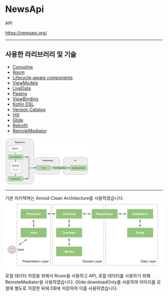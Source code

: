 # NewsApi
API

<https://newsapi.org/> 
***
## 사용한 라리브러리 및 기술
- [Coroutine](https://developer.android.com/kotlin/coroutines?hl=ko)
- [Room](https://developer.android.com/topic/libraries/architecture/room)
- [Lifecycle-aware components](https://developer.android.com/topic/libraries/architecture/lifecycle)
- [ViewModels](https://developer.android.com/topic/libraries/architecture/viewmodel)
- [LiveData](https://developer.android.com/topic/libraries/architecture/livedata)
- [Paging](https://developer.android.com/topic/libraries/architecture/paging/)
- [ViewBinding](https://developer.android.com/topic/libraries/view-binding)
- [Kotlin DSL](https://developer.android.com/studio/build/migrate-to-kts?hl=ko)
- [Version Catalog](https://developer.android.com/build/migrate-to-catalogs)
- [Hilt](https://developer.android.com/training/dependency-injection/hilt-android?hl=ko)
- [Glide](https://github.com/bumptech/glide)
- [Retrofit](https://square.github.io/retrofit/)
- [RemoteMediator](https://developer.android.com/topic/libraries/architecture/paging/v3-network-db)


![RemoteMediator](img/image.png)

***
기본 아키텍쳐는 Anroid Clean Architecture를 사용하였습니다.
![Alt text](img/image-1.png)
로컬 데이터 저장을 위해서 Room을 사용하고
API, 로컬 데이터를 사용하기 위해 RemoteMediator을 사용하였습니다.
Glide downloadOnly를 사용하여 이미지를 로컬에 별도로 저장한 뒤에 DB에 저장하여 이를 사용하였습니다.